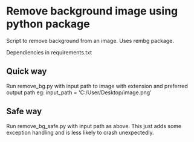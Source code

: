 # Remove background image using python package
Script to remove background from an image. Uses rembg package.

Dependiencies in requirements.txt

## Quick way
Run remove_bg.py with input path to image with extension and preferred output path
eg: input_path = 'C:/User/Desktop/image.png'

## Safe way

Run remove_bg_safe.py with input path as above. This just adds some exception handling and is less likely to crash unexpectedly.